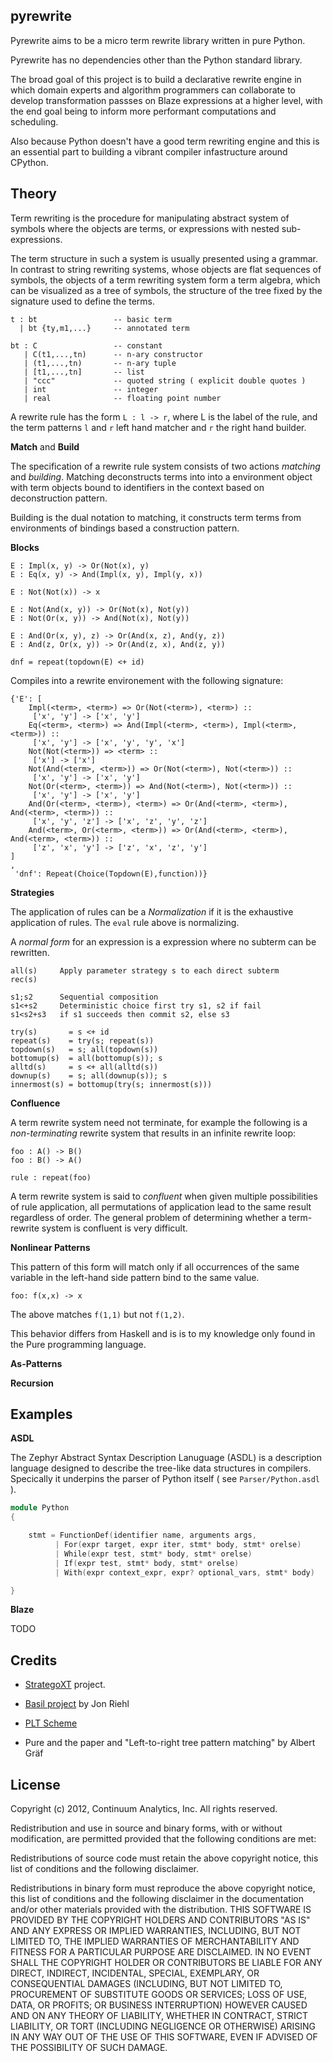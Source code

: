 pyrewrite
---------

Pyrewrite aims to be a micro term rewrite library written in pure Python.

Pyrewrite has no dependencies other than the Python standard library.

The broad goal of this project is to build a declarative rewrite engine
in which domain experts and algorithm programmers can collaborate to
develop transformation passses on Blaze expressions at a higher level,
with the end goal being to inform more performant computations and
scheduling.

Also because Python doesn't have a good term rewriting engine and this
is an essential part to building a vibrant compiler infastructure around
CPython.

Theory
------

Term rewriting is the procedure for manipulating abstract system
of symbols where the objects are terms, or expressions with nested
sub-expressions.

The term structure in such a system is usually presented using a
grammar. In contrast to string rewriting systems, whose objects are flat
sequences of symbols, the objects of a term rewriting system form a term
algebra, which can be visualized as a tree of symbols, the structure of
the tree fixed by the signature used to define the terms.

```
t : bt                 -- basic term
  | bt {ty,m1,...}     -- annotated term

bt : C                 -- constant
   | C(t1,...,tn)      -- n-ary constructor
   | (t1,...,tn)       -- n-ary tuple
   | [t1,...,tn]       -- list
   | "ccc"             -- quoted string ( explicit double quotes )
   | int               -- integer
   | real              -- floating point number
```

A rewrite rule has the form ``L : l -> r``, where L is the label of the
rule, and the term patterns ``l`` and ``r`` left hand matcher and ``r``
the right hand builder.

**Match** and **Build**

The specification of a rewrite rule system consists of two actions
*matching* and *building*. Matching deconstructs terms into into a
environment object with term objects bound to identifiers in the
context based on deconstruction pattern.

Building is the dual notation to matching, it constructs term
terms from environments of bindings based a construction pattern.

**Blocks**

```
E : Impl(x, y) -> Or(Not(x), y)
E : Eq(x, y) -> And(Impl(x, y), Impl(y, x))

E : Not(Not(x)) -> x

E : Not(And(x, y)) -> Or(Not(x), Not(y))
E : Not(Or(x, y)) -> And(Not(x), Not(y))

E : And(Or(x, y), z) -> Or(And(x, z), And(y, z))
E : And(z, Or(x, y)) -> Or(And(z, x), And(z, y))

dnf = repeat(topdown(E) <+ id)
```

Compiles into a rewrite environement with the following
signature:

```
{'E': [
    Impl(<term>, <term>) => Or(Not(<term>), <term>) ::
	 ['x', 'y'] -> ['x', 'y']
    Eq(<term>, <term>) => And(Impl(<term>, <term>), Impl(<term>, <term>)) ::
	 ['x', 'y'] -> ['x', 'y', 'y', 'x']
    Not(Not(<term>)) => <term> ::
	 ['x'] -> ['x']
    Not(And(<term>, <term>)) => Or(Not(<term>), Not(<term>)) ::
	 ['x', 'y'] -> ['x', 'y']
    Not(Or(<term>, <term>)) => And(Not(<term>), Not(<term>)) ::
	 ['x', 'y'] -> ['x', 'y']
    And(Or(<term>, <term>), <term>) => Or(And(<term>, <term>), And(<term>, <term>)) ::
	 ['x', 'y', 'z'] -> ['x', 'z', 'y', 'z']
    And(<term>, Or(<term>, <term>)) => Or(And(<term>, <term>), And(<term>, <term>)) ::
	 ['z', 'x', 'y'] -> ['z', 'x', 'z', 'y']
]
,
 'dnf': Repeat(Choice(Topdown(E),function))}
```

**Strategies**

The application of rules can be a *Normalization* if it is the
exhaustive application of rules. The ``eval`` rule above is normalizing.

A *normal form* for an expression is a expression where no
subterm can be rewritten.

```
all(s)     Apply parameter strategy s to each direct subterm
rec(s)

s1;s2      Sequential composition
s1<+s2     Deterministic choice first try s1, s2 if fail
s1<s2+s3   if s1 succeeds then commit s2, else s3
```

```
try(s)       = s <+ id
repeat(s)    = try(s; repeat(s))
topdown(s)   = s; all(topdown(s))
bottomup(s)  = all(bottomup(s)); s
alltd(s)     = s <+ all(alltd(s))
downup(s)    = s; all(downup(s)); s
innermost(s) = bottomup(try(s; innermost(s)))
```

**Confluence**

A term rewrite system need not terminate, for example the following is
a *non-terminating* rewrite system that results in an infinite rewrite
loop:

```
foo : A() -> B() 
foo : B() -> A()

rule : repeat(foo)
```

A term rewrite system is said to *confluent* when given multiple
possibilities of rule application, all permutations of application
lead to the same result regardless of order. The general problem
of determining whether a term-rewrite system is confluent is very
difficult.

**Nonlinear Patterns**

This pattern of this form will match only if all occurrences of the same
variable in the left-hand side pattern bind to the same value.

```
foo: f(x,x) -> x
```

The above matches ``f(1,1)`` but not ``f(1,2)``.

This behavior differs from Haskell and is is to my knowledge only found
in the Pure programming language.

**As-Patterns**

**Recursion**

Examples
-------

**ASDL**

The Zephyr Abstract Syntax Description Lanuguage (ASDL) is a description
language designed to describe the tree-like data structures in
compilers. Specically it underpins the parser of Python itself (
see ``Parser/Python.asdl`` ).

```cpp
module Python
{

	stmt = FunctionDef(identifier name, arguments args,
	      | For(expr target, expr iter, stmt* body, stmt* orelse)
	      | While(expr test, stmt* body, stmt* orelse)
	      | If(expr test, stmt* body, stmt* orelse)
	      | With(expr context_expr, expr? optional_vars, stmt* body)

}
```

**Blaze**

TODO

Credits
-------

- [StrategoXT](http://strategoxt.org/) project.

- [Basil project](https://code.google.com/p/basil/) by Jon Riehl

- [PLT Scheme](http://download.plt-scheme.org/doc/360/html/mzlib/mzlib-Z-H-25.html#node_chap_25)

- Pure and the paper and "Left-to-right tree pattern matching" by Albert Gräf

License
-------

Copyright (c) 2012, Continuum Analytics, Inc.
All rights reserved.

Redistribution and use in source and binary forms, with or without
modification, are permitted provided that the following conditions are
met:

Redistributions of source code must retain the above copyright notice,
this list of conditions and the following disclaimer.

Redistributions in binary form must reproduce the above copyright
notice, this list of conditions and the following disclaimer in the
documentation and/or other materials provided with the distribution.
THIS SOFTWARE IS PROVIDED BY THE COPYRIGHT HOLDERS AND CONTRIBUTORS
"AS IS" AND ANY EXPRESS OR IMPLIED WARRANTIES, INCLUDING, BUT NOT
LIMITED TO, THE IMPLIED WARRANTIES OF MERCHANTABILITY AND FITNESS FOR
A PARTICULAR PURPOSE ARE DISCLAIMED. IN NO EVENT SHALL THE COPYRIGHT
HOLDER OR CONTRIBUTORS BE LIABLE FOR ANY DIRECT, INDIRECT, INCIDENTAL,
SPECIAL, EXEMPLARY, OR CONSEQUENTIAL DAMAGES (INCLUDING, BUT NOT
LIMITED TO, PROCUREMENT OF SUBSTITUTE GOODS OR SERVICES; LOSS OF USE,
DATA, OR PROFITS; OR BUSINESS INTERRUPTION) HOWEVER CAUSED AND ON ANY
THEORY OF LIABILITY, WHETHER IN CONTRACT, STRICT LIABILITY, OR TORT
(INCLUDING NEGLIGENCE OR OTHERWISE) ARISING IN ANY WAY OUT OF THE USE
OF THIS SOFTWARE, EVEN IF ADVISED OF THE POSSIBILITY OF SUCH DAMAGE.
